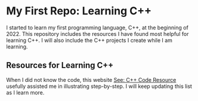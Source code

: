 # My First Repo: Learning C++ 
I started to learn my first programming language, C++, at the beginning of 2022. This repository includes the resources I have found most helpful for learning C++. I will also include the C++ projects I create while I am learning. 
## Resources for Learning C++
When I did not know the code, this website [See: C++ Code Resource](https://www.w3schools.com/cpp/cpp_intro.asp#:~:text=C%2B%2B%20is%20an%20object%2Doriented,be%20adapted%20to%20multiple%20platforms.) usefully assisted me in illustrating step-by-step. I will keep updating this list as I learn more. 
